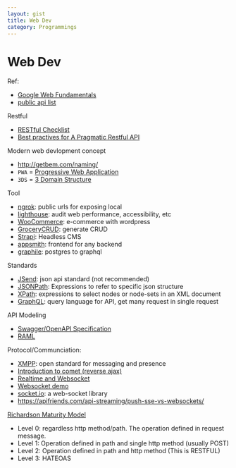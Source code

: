 ```yaml
---
layout: gist
title: Web Dev
category: Programmings
---
```


# Web Dev


Ref:
- [Google Web Fundamentals](https://developers.google.com/web/fundamentals)
- [public api list](https://github.com/toddmotto/public-apis)

Restful
- [RESTful Checklist](https://blog.mwaysolutions.com/2014/06/05/10-best-practices-for-better-restful-api/)
- [Best practives for A Pragmatic Restful API](https://www.vinaysahni.com/best-practices-for-a-pragmatic-restful-api)

Modern web devlopment concept
- <http://getbem.com/naming/>
- `PWA` = [Progressive Web Application](https://en.wikipedia.org/wiki/Progressive_web_applications)
- `3DS` = [3 Domain Structure](https://securionpay.com/blog/3d-secure/)


Tool
- [ngrok](https://ngrok.com/): public urls for exposing local
- [lighthouse](https://developers.google.com/web/tools/lighthouse/): audit web performance, accessibility, etc
- [WooCommerce](https://woocommerce.com/): e-commerce with wordpress
- [GroceryCRUD](https://www.grocerycrud.com/): generate CRUD
- [Strapi](https://strapi.io/): Headless CMS
- [appsmith](https://github.com/appsmithorg/appsmith): frontend for any backend
- [graphile](https://www.graphile.org/): postgres to graphql

Standards
- [JSend](https://github.com/omniti-labs/jsend): json api standard (not recommended)
- [JSONPath](http://jsonpath.com/): Expressions to refer to specific json structure
- [XPath](https://www.w3schools.com/xml/xpath_intro.asp): expressions to select nodes or node-sets in an XML document
- [GraphQL](https://graphql.org/): query language for API, get many request in single request

API Modeling
- [Swagger/OpenAPI Specification](https://swagger.io/specification/)
- [RAML](https://raml.org/)

Protocol/Communciation:
- [XMPP](https://xmpp.org/): open standard for messaging and presence
- [Introduction to comet (reverse ajax)](https://www.ibm.com/developerworks/library/wa-reverseajax1/index.html)
- [Realtime and Websocket](https://www.slideshare.net/peterlubbers/html5-real-time-and-websocket/88-Types_of_Proxy_Servers_httpwwwinfoqcomarticlesWebSocketsProxyServers)
- [Websocket demo](https://www.websocket.org/index.html)
- [socket.io](https://socket.io/): a web-socket library
- <https://apifriends.com/api-streaming/push-sse-vs-websockets/>

[Richardson Maturity Model](https://martinfowler.com/articles/richardsonMaturityModel.html)
- Level 0: regardless http method/path. The operation defined in request message.
- Level 1: Operation defined in path and single http method (usually POST)
- Level 2: Operation defined in path and http method (This is RESTFUL)
- Level 3: HATEOAS







